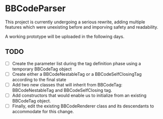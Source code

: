 # BBCodeParser
This project is currently undergoing a serious rewrite,
adding multiple features which were unexisting before and imporving safety and readability.

A working prototype will be uploaded in the following days.


## TODO
- [ ] Create the parameter list during the tag definition phase using a temporary BBCodeTag object
- [ ] Create either a BBCodeNestableTag or a BBCodeSelfClosingTag according to the final state
- [ ] Add two new classes that will inherit from BBCodeTag: BBCodeNestableTag and BBCodeSelfClosing tag.
- [ ] Add constructors that would enable us to initialize from an existing BBCodeTag object.
- [ ] Finally, edit the existing BBCodeRenderer class and its descendants to accommodate for this change.
